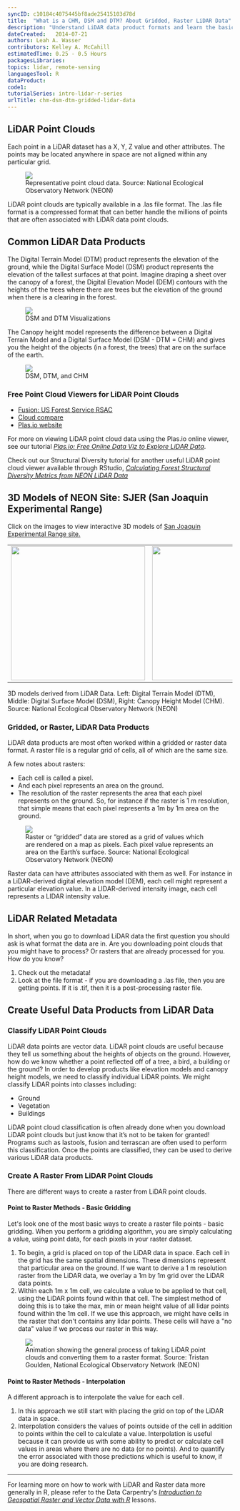 ```yaml
---
syncID: c10184c4075445bf8ade25415103d78d
title:  "What is a CHM, DSM and DTM? About Gridded, Raster LiDAR Data"
description: "Understand LiDAR data product formats and learn the basics of how a LiDAR data are processed."
dateCreated:   2014-07-21 
authors: Leah A. Wasser
contributors: Kelley A. McCahill
estimatedTime: 0.25 - 0.5 Hours
packagesLibraries:
topics: lidar, remote-sensing
languagesTool: R
dataProduct:
code1:
tutorialSeries: intro-lidar-r-series
urlTitle: chm-dsm-dtm-gridded-lidar-data
---
```


## LiDAR Point Clouds 
Each point in a LiDAR dataset has a X, Y, Z value and other attributes. The 
points may be located anywhere in space are not aligned within any particular 
grid.

 <figure>
	<a href="https://raw.githubusercontent.com/NEONScience/NEON-Data-Skills/main/graphics/lidar-point-clouds/Lidar_points.png" target="_blank">
	<img src="https://raw.githubusercontent.com/NEONScience/NEON-Data-Skills/main/graphics/lidar-point-clouds/Lidar_points.png"></a>
	<figcaption> Representative point cloud data. Source: National Ecological 
	Observatory Network (NEON)  
	</figcaption>
</figure>

LiDAR point clouds are typically available in a .las file format. The .las file 
format is a compressed format that can better handle the millions of points that 
are often associated with LiDAR data point clouds.


## Common LiDAR Data Products

The Digital Terrain Model (DTM) product represents the elevation of the ground, while
the Digital Surface Model (DSM) product represents the elevation of the tallest
surfaces at that point. Imagine draping 
a sheet over the canopy of a forest, the Digital Elevation Model (DEM) contours with
the heights of the trees where there are trees but the elevation of the ground when
there is a clearing in the forest. 

 <figure>
	<a href="https://raw.githubusercontent.com/NEONScience/NEON-Data-Skills/main/graphics/lidar-derived-products/DSM-DTM.png" target="_blank">
		<img src="https://raw.githubusercontent.com/NEONScience/NEON-Data-Skills/main/graphics/lidar-derived-products/DSM-DTM.png">
	</a>
	<figcaption>
		DSM and DTM Visualizations
	</figcaption>
</figure>


The Canopy height model represents the difference between a Digital Terrain Model and a
Digital Surface Model (DSM - DTM = CHM) and gives you the height of the objects (in a
forest, the trees) that are on the surface of the earth.

 <figure>
	<a href="https://raw.githubusercontent.com/NEONScience/NEON-Data-Skills/main/graphics/lidar-derived-products/lidarTree-height.png" target="_blank">
		<img src="https://raw.githubusercontent.com/NEONScience/NEON-Data-Skills/main/graphics/lidar-derived-products/lidarTree-height.png">
	</a>
	<figcaption>
		DSM, DTM, and CHM
	</figcaption>
</figure>


### Free Point Cloud Viewers for LiDAR Point Clouds
- <a href="http://www.fs.fed.us/eng/rsac/fusion/" target="_blank">Fusion: US Forest
Service RSAC</a>
- <a href="http://www.danielgm.net/cc/" target="_blank">Cloud compare</a>
- <a href="http://plas.io" target="_blank">Plas.io website</a>

For more on viewing LiDAR point cloud data using the Plas.io online
viewer, see our tutorial 
<a href="https://www.neonscience.org/plasio-view-pointclouds" target="_blank">
*Plas.io: Free Online Data Viz to Explore LiDAR Data*</a>. 

Check out our Structural Diversity tutorial for another useful LiDAR point cloud viewer
available through RStudio,
<a href="https://www.neonscience.org/structural-diversity-discrete-return">
*Calculating Forest Structural Diversity Metrics from NEON LiDAR Data* </a>


## 3D Models of NEON Site: SJER (San Joaquin Experimental Range) 

Click on the images to view interactive 3D models of <a href="https://www.neonscience.org/field-sites/SJER">San Joaquin Experimental Range site.</a>

<table><tr>
<td> <img src="https://raw.githubusercontent.com/NEONScience/NEON-Data-Skills/main/graphics/lidar-derived-products/dem.png" width="300"> </td>
<td> <img src="https://raw.githubusercontent.com/NEONScience/NEON-Data-Skills/main/graphics/lidar-derived-products/dsm.png" width="300"> </td>
<td> <img src="https://raw.githubusercontent.com/NEONScience/NEON-Data-Skills/main/graphics/lidar-derived-products/chm.png" width="300"> </td>
</table>
<figcaption> 3D models derived from LiDAR Data. Left: Digital Terrain Model (DTM), Middle: Digital Surface Model (DSM), Right: Canopy Height Model (CHM). Source: National Ecological Observatory Network (NEON)  
</figcaption>

### Gridded, or Raster, LiDAR Data Products
LiDAR data products are most often worked within a gridded or raster data format. 
A raster file is a regular grid of cells, all of which are the same size. 

A few notes about rasters:  

*  Each cell is called a pixel. 
*  And each pixel represents an area on the ground. 
*  The resolution of the raster represents the area that each pixel represents 
on the ground. So, for instance if the raster is 1 m resolution, that simple 
means that each pixel represents a 1m by 1m area on the ground.


 <figure>
	<a href="https://raw.githubusercontent.com/NEONScience/NEON-Data-Skills/main/graphics/raster-general/raster_concept.png" target="_blank">
	<img src="https://raw.githubusercontent.com/NEONScience/NEON-Data-Skills/main/graphics/raster-general/raster_concept.png"></a>
	<figcaption> Raster or “gridded” data are stored as a grid of values which are rendered on a map as pixels. Each pixel value represents an area on the 
	Earth’s surface. Source: National Ecological Observatory Network (NEON)  
	</figcaption>
</figure>


Raster data can have attributes associated with them as well. For instance in a 
LiDAR-derived digital elevation model (DEM), each cell might represent a 
particular elevation value. In a LIDAR-derived intensity image, each cell 
represents a LIDAR intensity value.

## LiDAR Related Metadata
In short, when you go to download LiDAR data the first question you should ask 
is what format the data are in. Are you downloading point clouds that you might 
have to process? Or rasters that are already processed for you. How do you know?

1. Check out the metadata! 
2. Look at the file format - if you are downloading a .las file, then you are 
getting points. If it is .tif, then it is a post-processing raster file. 

## Create Useful Data Products from LiDAR Data

### Classify LiDAR Point Clouds

LiDAR data points are vector data. LiDAR point clouds are useful because they 
tell us something about the heights of objects on the ground. However, how do 
we know whether a point reflected off of a tree, a bird, a building or the 
ground? In order to develop products like elevation models and canopy height 
models, we need to classify individual LiDAR points. We might classify LiDAR 
points into classes including:

* Ground
* Vegetation
* Buildings

LiDAR point cloud classification is often already done when you download LiDAR 
point clouds but just know that it’s not to be taken for granted! Programs such 
as lastools, fusion and terrascan are often used to perform this classification. 
Once the points are classified, they can be used to derive various LiDAR data 
products. 


### Create A Raster From LiDAR Point Clouds
There are different ways to create a raster from LiDAR point clouds. 

#### Point to Raster Methods - Basic Gridding
Let's look one of the most basic ways to create a raster file points - basic gridding. 
When you perform a gridding algorithm, you are simply calculating a value, using 
point data, for each pixels in your raster dataset. 

1. To begin, a grid is placed on top of the LiDAR data in space. Each cell in 
the grid has the same spatial dimensions. These dimensions represent that 
particular area on the ground. If we want to derive a 1 m resolution raster 
from the LiDAR data, we overlay a 1m by 1m grid over the LiDAR data points. 
2. Within each 1m x 1m cell, we calculate a value to be applied to that cell, 
using the LiDAR points found within that cell. The simplest method of doing this
is to take the max, min or mean height value of all lidar points found within 
the 1m cell. If we use this approach, we might have cells in the raster that 
don't contains any lidar points. These cells will have a "no data" value if we 
process our raster in this way. 

<figure>
    <a href="https://www.neonscience.org/gridding-interpolation-spatial-data-gif" target="_blank">
    <img src="https://raw.githubusercontent.com/NEONScience/NEON-Data-Skills/main/graphics/lidar-point-clouds/gridding.gif"></a>
    <figcaption> Animation showing the general process of taking LiDAR point clouds and converting them to a raster format. 
    Source: Tristan Goulden, National Ecological Observatory Network (NEON)  
	</figcaption>
</figure>

#### Point to Raster Methods - Interpolation

A different approach is to interpolate the value for each cell. 

1. In this approach we still start with placing the grid on top of the LiDAR 
data in space. 
2. Interpolation considers the values of points outside of the cell in addition
to points within the cell to calculate a value. Interpolation is useful because 
it can provide us with some ability to predict or calculate cell values in areas 
where there are no data (or no points). And to quantify the error associated with those
predictions which is useful to know, if you are doing research. 


***

For learning more on how to work with LiDAR and Raster data more generally in R, please refer to the Data Carpentry's
<a href="https://datacarpentry.org/r-raster-vector-geospatial/" target="_blank">*Introduction to Geospatial Raster and Vector Data with R*</a> 
lessons.  
